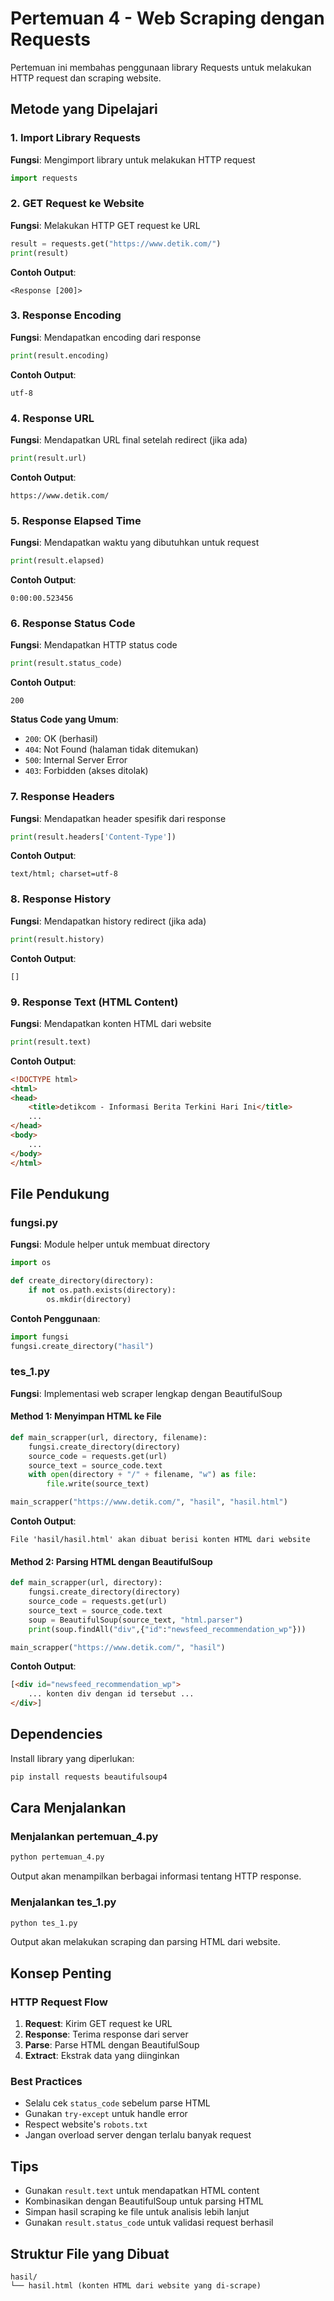 # Pertemuan 4 - Web Scraping dengan Requests

Pertemuan ini membahas penggunaan library Requests untuk melakukan HTTP request dan scraping website.

## Metode yang Dipelajari

### 1. Import Library Requests
**Fungsi**: Mengimport library untuk melakukan HTTP request
```python
import requests
```

### 2. GET Request ke Website
**Fungsi**: Melakukan HTTP GET request ke URL
```python
result = requests.get("https://www.detik.com/")
print(result)
```

**Contoh Output**:
```
<Response [200]>
```

### 3. Response Encoding
**Fungsi**: Mendapatkan encoding dari response
```python
print(result.encoding)
```

**Contoh Output**:
```
utf-8
```

### 4. Response URL
**Fungsi**: Mendapatkan URL final setelah redirect (jika ada)
```python
print(result.url)
```

**Contoh Output**:
```
https://www.detik.com/
```

### 5. Response Elapsed Time
**Fungsi**: Mendapatkan waktu yang dibutuhkan untuk request
```python
print(result.elapsed)
```

**Contoh Output**:
```
0:00:00.523456
```

### 6. Response Status Code
**Fungsi**: Mendapatkan HTTP status code
```python
print(result.status_code)
```

**Contoh Output**:
```
200
```

**Status Code yang Umum**:
- `200`: OK (berhasil)
- `404`: Not Found (halaman tidak ditemukan)
- `500`: Internal Server Error
- `403`: Forbidden (akses ditolak)

### 7. Response Headers
**Fungsi**: Mendapatkan header spesifik dari response
```python
print(result.headers['Content-Type'])
```

**Contoh Output**:
```
text/html; charset=utf-8
```

### 8. Response History
**Fungsi**: Mendapatkan history redirect (jika ada)
```python
print(result.history)
```

**Contoh Output**:
```
[]
```

### 9. Response Text (HTML Content)
**Fungsi**: Mendapatkan konten HTML dari website
```python
print(result.text)
```

**Contoh Output**:
```html
<!DOCTYPE html>
<html>
<head>
    <title>detikcom - Informasi Berita Terkini Hari Ini</title>
    ...
</head>
<body>
    ...
</body>
</html>
```

## File Pendukung

### fungsi.py
**Fungsi**: Module helper untuk membuat directory
```python
import os

def create_directory(directory):
    if not os.path.exists(directory):
        os.mkdir(directory)
```

**Contoh Penggunaan**:
```python
import fungsi
fungsi.create_directory("hasil")
```

### tes_1.py
**Fungsi**: Implementasi web scraper lengkap dengan BeautifulSoup

#### Method 1: Menyimpan HTML ke File
```python
def main_scrapper(url, directory, filename):
    fungsi.create_directory(directory)
    source_code = requests.get(url)
    source_text = source_code.text
    with open(directory + "/" + filename, "w") as file:
        file.write(source_text)

main_scrapper("https://www.detik.com/", "hasil", "hasil.html")
```

**Contoh Output**:
```
File 'hasil/hasil.html' akan dibuat berisi konten HTML dari website
```

#### Method 2: Parsing HTML dengan BeautifulSoup
```python
def main_scrapper(url, directory):
    fungsi.create_directory(directory)
    source_code = requests.get(url)
    source_text = source_code.text
    soup = BeautifulSoup(source_text, "html.parser")
    print(soup.findAll("div",{"id":"newsfeed_recommendation_wp"}))

main_scrapper("https://www.detik.com/", "hasil")
```

**Contoh Output**:
```html
[<div id="newsfeed_recommendation_wp">
    ... konten div dengan id tersebut ...
</div>]
```

## Dependencies

Install library yang diperlukan:
```bash
pip install requests beautifulsoup4
```

## Cara Menjalankan

### Menjalankan pertemuan_4.py
```bash
python pertemuan_4.py
```
Output akan menampilkan berbagai informasi tentang HTTP response.

### Menjalankan tes_1.py
```bash
python tes_1.py
```
Output akan melakukan scraping dan parsing HTML dari website.

## Konsep Penting

### HTTP Request Flow
1. **Request**: Kirim GET request ke URL
2. **Response**: Terima response dari server
3. **Parse**: Parse HTML dengan BeautifulSoup
4. **Extract**: Ekstrak data yang diinginkan

### Best Practices
- Selalu cek `status_code` sebelum parse HTML
- Gunakan `try-except` untuk handle error
- Respect website's `robots.txt`
- Jangan overload server dengan terlalu banyak request

## Tips

- Gunakan `result.text` untuk mendapatkan HTML content
- Kombinasikan dengan BeautifulSoup untuk parsing HTML
- Simpan hasil scraping ke file untuk analisis lebih lanjut
- Gunakan `result.status_code` untuk validasi request berhasil

## Struktur File yang Dibuat

```
hasil/
└── hasil.html (konten HTML dari website yang di-scrape)
```

